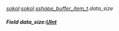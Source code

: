 _[sokol](../../modules/sokol/sokol-module.md):[sokol](../../modules/sokol/sokol-module.md).[sshape\_buffer\_item\_t](../../modules/sokol/sokol-sshape_buffer_item_t.md).data\_size_
##### Field data\_size:[UInt](../../modules/wonkey/wonkey-types-uint.md)
